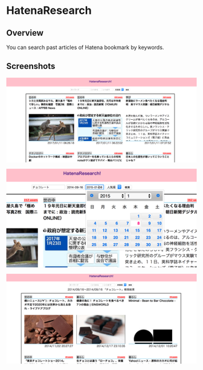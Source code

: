 # HatenaResearch

## Overview
You can search past articles of Hatena bookmark by keywords.

## Screenshots

![ScreenShot1](https://github.com/Miho26/hateblue/blob/master/imagesForReadme/%E3%82%B9%E3%82%AF%E3%83%AA%E3%83%BC%E3%83%B3%E3%82%B7%E3%83%A7%E3%83%83%E3%83%88%202017-01-11%2014.25.27.png)

![Screenshot2](https://github.com/Miho26/hateblue/blob/master/imagesForReadme/%E3%82%B9%E3%82%AF%E3%83%AA%E3%83%BC%E3%83%B3%E3%82%B7%E3%83%A7%E3%83%83%E3%83%88%202017-01-11%2014.26.44.png)

![Screenshot3](https://github.com/Miho26/hateblue/blob/master/imagesForReadme/%E3%82%B9%E3%82%AF%E3%83%AA%E3%83%BC%E3%83%B3%E3%82%B7%E3%83%A7%E3%83%83%E3%83%88%202017-01-11%2014.26.53.png)
